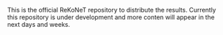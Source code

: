 This is the official ReKoNeT repository to distribute the results. Currently this repository is under development and more conten will appear in the next days and weeks. 
